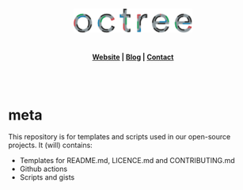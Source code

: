 <p align="center">
    <img src="https://raw.githubusercontent.com/octree-gva/meta/main/octree.png" width="240" alt="We launch software for
sustainable societies" /><br /><br />
</p>
<h4 align="center">
    <a href="https://octree.ch">Website</a> |
    <a href="https://blog.octree.ch">Blog</a> |
    <a href="https://octree.ch/contact/">Contact</a><br />
</h4><br /><br />

# meta
This repository is for templates and scripts used in our open-source projects.
It (will) contains: 

* Templates for README.md, LICENCE.md and CONTRIBUTING.md
* Github actions
* Scripts and gists
